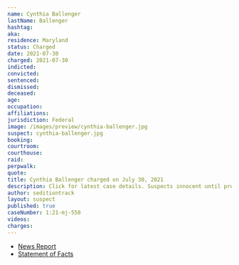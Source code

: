 ```yaml
---
name: Cynthia Ballenger
lastName: Ballenger
hashtag:
aka:
residence: Maryland
status: Charged
date: 2021-07-30
charged: 2021-07-30
indicted:
convicted:
sentenced:
dismissed:
deceased:
age:
occupation:
affiliations:
jurisdiction: Federal
image: /images/preview/cynthia-ballenger.jpg
suspect: cynthia-ballenger.jpg
booking:
courtroom:
courthouse:
raid:
perpwalk:
quote:
title: Cynthia Ballenger charged on July 30, 2021
description: Click for latest case details. Suspects innocent until proven guilty.
author: seditiontrack
layout: suspect
published: true
caseNumber: 1:21-mj-550
videos:
charges:
---
```

- [News Report](https://phillynews.fyi/32951/cowboys-for-trump-founder-offered-plea-deal-for-invading-the-capitol-report/)
- [Statement of Facts](https://www.justice.gov/usao-dc/case-multi-defendant/file/1422746/download)
